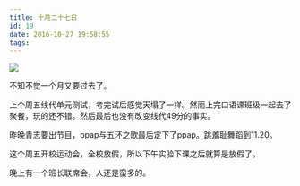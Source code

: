 ```yaml
---
title: 十月二十七日
id: 19
date: 2016-10-27 19:58:55
tags:
---
```

![](http://img.cyrise.cn/wp-content/uploads/2016/12/6498552720161208093824092_640.jpg)

不知不觉一个月又要过去了。

上个周五线代单元测试，考完试后感觉天塌了一样。然而上完口语课班级一起去了聚餐，玩的还不错。然后最后也没有改变线代49分的事实。

昨晚青志要出节目，ppap与五环之歌最后定下了ppap。跳羞耻舞蹈到11.20。

这个周五开校运动会，全校放假，所以下午实验下课之后就算是放假了。

晚上有一个班长联席会，人还是蛮多的。

